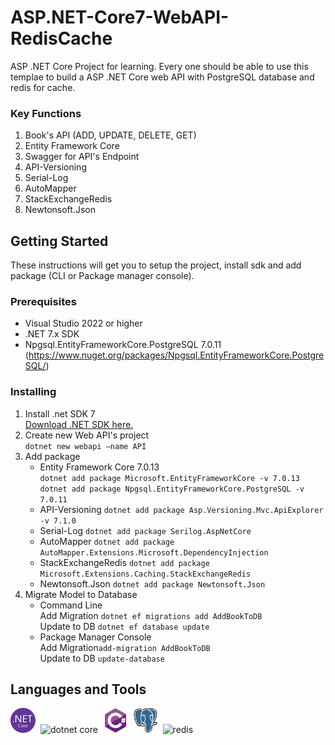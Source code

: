# ASP.NET-Core7-WebAPI-RedisCache
ASP .NET Core Project for learning. Every one should be able to use this templae to build a ASP .NET Core web API with PostgreSQL database and redis for cache.

### Key Functions 
1. Book's API (ADD, UPDATE, DELETE, GET)
2. Entity Framework Core
3. Swagger for API's Endpoint
4. API-Versioning
5. Serial-Log
6. AutoMapper
7. StackExchangeRedis
8. Newtonsoft.Json

## Getting Started
These instructions will get you to setup the project, install sdk and add package (CLI or Package manager console).

### Prerequisites
- Visual Studio 2022 or higher 
- .NET 7.x SDK  
- Npgsql.EntityFrameworkCore.PostgreSQL 7.0.11 (https://www.nuget.org/packages/Npgsql.EntityFrameworkCore.PostgreSQL/)

### Installing
1.  Install .net SDK 7<br>
[Download .NET SDK here.](https://dotnet.microsoft.com/en-us/download/visual-studio-sdks)
2.  Create new Web API's project<br>
`dotnet new webapi –name API`
3.  Add package
     - Entity Framework Core 7.0.13<br>
       `dotnet add package Microsoft.EntityFrameworkCore -v 7.0.13`<br>
       `dotnet add package Npgsql.EntityFrameworkCore.PostgreSQL -v 7.0.11`
     - API-Versioning
       `dotnet add package Asp.Versioning.Mvc.ApiExplorer -v 7.1.0`
     - Serial-Log
       `dotnet add package Serilog.AspNetCore`
     - AutoMapper
       `dotnet add package AutoMapper.Extensions.Microsoft.DependencyInjection`
     - StackExchangeRedis
        `dotnet add package Microsoft.Extensions.Caching.StackExchangeRedis`
     - Newtonsoft.Json
       `dotnet add package Newtonsoft.Json`
4.  Migrate Model to Database<br>
     - Command Line<br>
      Add Migration `dotnet ef migrations add AddBookToDB`<br>
      Update to DB `dotnet ef database update`
     - Package Manager Console<br>
      Add Migration`add-migration AddBookToDB`<br>
      Update to DB `update-database`
## Languages and Tools
<div>
  <img src="https://github.com/devicons/devicon/blob/master/icons/dotnetcore/dotnetcore-original.svg" title="dotnet core" alt="dotnet core" width="40" height="40"/>&nbsp;
  <img src="https://codeopinion.com/wp-content/uploads/2017/10/Bitmap-MEDIUM_Entity-Framework-Core-Logo_2colors_Square_Boxed_RGB.png" title="dotnet core" alt="dotnet core" width="40" height="40"/>&nbsp;
  <img src="https://github.com/devicons/devicon/blob/master/icons/csharp/csharp-original.svg" title="csharp" alt="csharp" width="40" height="40"/>&nbsp;
  <img src="https://github.com/devicons/devicon/blob/master/icons/postgresql/postgresql-original.svg" title="postgresql" alt="postgresql" width="40" height="40"/>&nbsp;
  <img src="https://upload.wikimedia.org/wikipedia/en/thumb/6/6b/Redis_Logo.svg/1200px-Redis_Logo.svg.png" title="redis" alt="redis" width="80" height="40"/>&nbsp;
</div>
